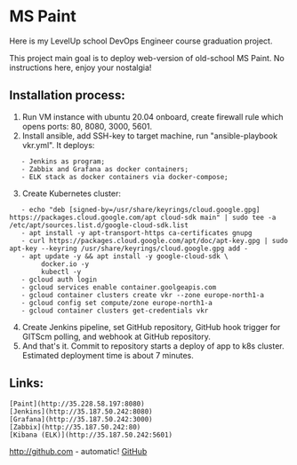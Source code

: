 # MS Paint

Here is my LevelUp school DevOps Engineer course graduation project.

This project main goal is to deploy web-version of old-school MS Paint.
No instructions here, enjoy your nostalgia!

## Installation process:
1) Run VM instance with ubuntu 20.04 onboard, create firewall rule which opens ports: 80, 8080, 3000, 5601.
2) Install ansible, add SSH-key to target machine, run "ansible-playbook vkr.yml". 
   It deploys:
```
   - Jenkins as program;
   - Zabbix and Grafana as docker containers;
   - ELK stack as docker containers via docker-compose;
```
3) Create Kubernetes cluster:
```
   - echo "deb [signed-by=/usr/share/keyrings/cloud.google.gpg] https://packages.cloud.google.com/apt cloud-sdk main" | sudo tee -a /etc/apt/sources.list.d/google-cloud-sdk.list
   - apt install -y apt-transport-https ca-certificates gnupg
   - curl https://packages.cloud.google.com/apt/doc/apt-key.gpg | sudo apt-key --keyring /usr/share/keyrings/cloud.google.gpg add -
   - apt update -y && apt install -y google-cloud-sdk \
        docker.io -y
        kubectl -y
   - gcloud auth login
   - gcloud services enable container.goolgeapis.com
   - gcloud container clusters create vkr --zone europe-north1-a
   - gcloud config set compute/zone europe-north1-a
   - gcloud container clusters get-credentials vkr
```
4) Create Jenkins pipeline, set GitHub repository, GitHub hook trigger for GITScm polling, and webhook at GitHub repository.
5) And that's it. Commit to repository starts a deploy of app to k8s cluster. Estimated deployment time is about 7 minutes.

## Links:
```
[Paint](http://35.228.58.197:8080)
[Jenkins](http://35.187.50.242:8080)
[Grafana](http://35.187.50.242:3000)
[Zabbix](http://35.187.50.242:80)
[Kibana (ELK)](http://35.187.50.242:5601)
```

http://github.com - automatic!
[GitHub](http://github.com)
